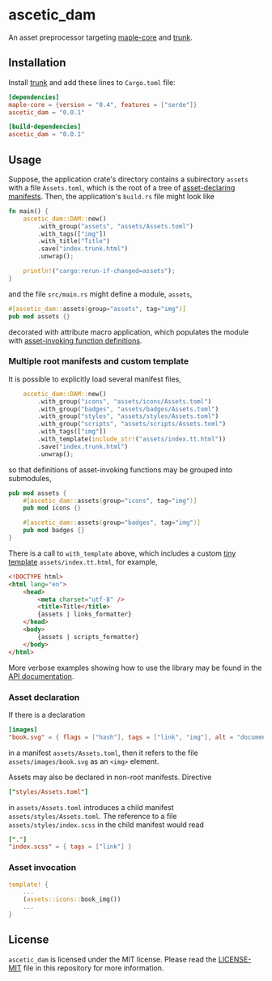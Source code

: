 ascetic_dam
===========

An asset preprocessor targeting
[maple-core](https://github.com/lukechu10/maple) and
[trunk](https://github.com/thedodd/trunk).

## Installation

Install [trunk](https://trunkrs.dev) and add these lines to
`Cargo.toml` file:

```toml
[dependencies]
maple-core = {version = "0.4", features = ["serde"]}
ascetic_dam = "0.0.1"

[build-dependencies]
ascetic_dam = "0.0.1"
```

## Usage

Suppose, the application crate's directory contains a subirectory
`assets` with a file `Assets.toml`, which is the root of a tree of
[asset-declaring manifests](#asset-declaration).  Then, the
application's `build.rs` file might look like

```rust
fn main() {
    ascetic_dam::DAM::new()
        .with_group("assets", "assets/Assets.toml")
        .with_tags(["img"])
        .with_title("Title")
        .save("index.trunk.html")
        .unwrap();

    println!("cargo:rerun-if-changed=assets");
}
```

and the file `src/main.rs` might define a module, `assets`,

```rust
#[ascetic_dam::assets(group="assets", tag="img")]
pub mod assets {}
```

decorated with attribute macro application, which populates the module
with [asset-invoking function definitions](#asset-invocation).

### Multiple root manifests and custom template

It is possible to explicitly load several manifest files,

```rust
    ascetic_dam::DAM::new()
        .with_group("icons", "assets/icons/Assets.toml")
        .with_group("badges", "assets/badges/Assets.toml")
        .with_group("styles", "assets/styles/Assets.toml")
        .with_group("scripts", "assets/scripts/Assets.toml")
        .with_tags(["img"])
        .with_template(include_str!("assets/index.tt.html"))
        .save("index.trunk.html")
        .unwrap();
```

so that definitions of asset-invoking functions may be grouped into
submodules,

```rust
pub mod assets {
    #[ascetic_dam::assets(group="icons", tag="img")]
    pub mod icons {}

    #[ascetic_dam::assets(group="badges", tag="img")]
    pub mod badges {}
}
```

There is a call to `with_template` above, which includes a custom
[tiny template](https://github.com/bheisler/TinyTemplate)
`assets/index.tt.html`, for example,

```html
<!DOCTYPE html>
<html lang="en">
    <head>
        <meta charset="utf-8" />
        <title>Title</title>
        {assets | links_formatter}
    </head>
    <body>
        {assets | scripts_formatter}
    </body>
</html>
```

More verbose examples showing how to use the library may be found in
the [API documentation](https://docs.rs/ascetic_dam).

### Asset declaration

If there is a declaration

```toml
[images]
"book.svg" = { flags = ["hash"], tags = ["link", "img"], alt = "documentation" }
```

in a manifest `assets/Assets.toml`, then it refers to the file
`assets/images/book.svg` as an `<img>` element.

Assets may also be declared in non-root manifests.  Directive

```toml
["styles/Assets.toml"]
```

in `assets/Assets.toml` introduces a child manifest
`assets/styles/Assets.toml`.  The reference to a file
`assets/styles/index.scss` in the child manifest would read

```toml
["."]
"index.scss" = { tags = ["link"] }
```

### Asset invocation

```rust
template! {
    ...
    (assets::icons::book_img())
    ...
}
```

## License

`ascetic_dam` is licensed under the MIT license.  Please read the
[LICENSE-MIT](LICENSE-MIT) file in this repository for more
information.
